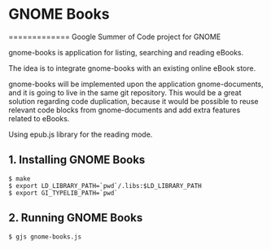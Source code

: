 # GNOME Books
=============
Google Summer of Code project for GNOME

gnome-books is application for listing, searching and reading eBooks.

The idea is to integrate gnome-books with an existing online eBook store.

gnome-books will be implemented upon the application gnome-documents, and it is going to live in the same git repository. This would be a great solution regarding code duplication, because it would be possible to reuse relevant code blocks from gnome-documents and add extra features related to eBooks.

Using epub.js library for the reading mode.


## 1. Installing GNOME Books

    $ make
    $ export LD_LIBRARY_PATH=`pwd`/.libs:$LD_LIBRARY_PATH
    $ export GI_TYPELIB_PATH=`pwd`

## 2. Running GNOME Books

    $ gjs gnome-books.js
